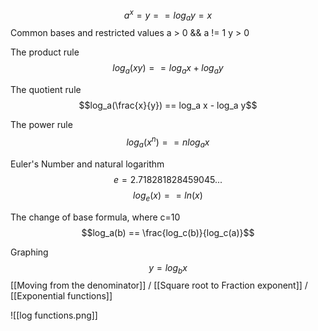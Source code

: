 $$a^x=y == log_a y = x$$
Common bases and restricted values
a > 0 && a != 1
y > 0

The product rule
$$log_a(xy) == log_a x + log_a y$$

The quotient rule
$$log_a(\frac{x}{y}) == log_a x - log_a y$$

The power rule
$$log_a(x^n) == n log_a x$$

Euler's Number and natural logarithm
$$e = 2.718281828459045...$$
$$log_e (x) == ln(x)$$

The change of base formula, where c=10
$$log_a(b) == \frac{log_c(b)}{log_c(a)}$$


Graphing $$y=log_{b}x$$
[[Moving from the denominator]] / [[Square root to Fraction exponent]] / [[Exponential functions]]


![[log functions.png]]
